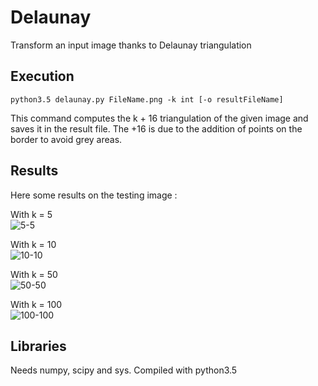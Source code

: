 # Delaunay
Transform an input image thanks to Delaunay triangulation

## Execution
```
python3.5 delaunay.py FileName.png -k int [-o resultFileName]
```
This command computes the k + 16 triangulation of the given image and saves it in the result file.  The +16 is due to the addition of points on the border to avoid grey areas.

## Results
Here some results on the testing image :  

With k = 5  
![5-5](https://raw.githubusercontent.com/Jeanselme/Delaunay/master/Images/10.png)  

With k = 10  
![10-10](https://raw.githubusercontent.com/Jeanselme/Delaunay/master/Images/100.png)  

With k = 50  
![50-50](https://raw.githubusercontent.com/Jeanselme/Delaunay/master/Images/1000.png)  

With k = 100  
![100-100](https://raw.githubusercontent.com/Jeanselme/Delaunay/master/Images/10000.png)  

## Libraries
Needs numpy, scipy and sys. Compiled with python3.5
